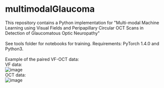 # multimodalGlaucoma
This repository contains a Python implementation for "Multi-modal Machine Learning using Visual Fields and Peripapillary Circular OCT Scans in Detection of Glaucomatous Optic Neuropathy"
<br>
<br>
See tools folder for notebooks for training. Requirements:  PyTorch 1.4.0 and Python3.
<br>
<br>
Example of the paired VF-OCT data:
<br>
VF data: 
<br>
![image](https://user-images.githubusercontent.com/57675424/115985170-2dd19f00-a5dd-11eb-9a1c-fcdb775ccfb5.png)
<br>
OCT data: 
<br>
![image](https://user-images.githubusercontent.com/57675424/115985206-52c61200-a5dd-11eb-9283-df25ced78fb9.png)

